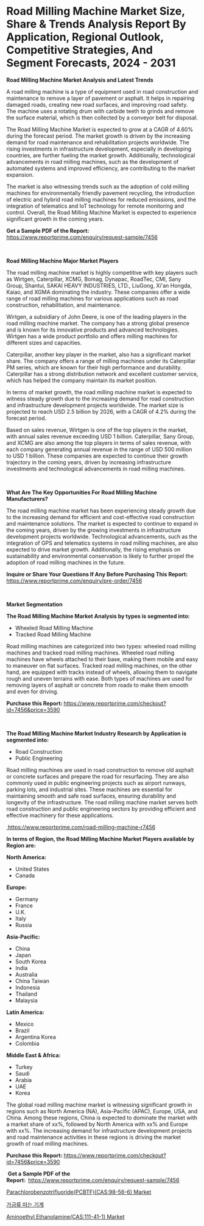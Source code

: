 <p><h1>Road Milling Machine Market Size, Share & Trends Analysis Report By Application, Regional Outlook, Competitive Strategies, And Segment Forecasts, 2024 - 2031</h1></p><p><strong>Road Milling Machine Market Analysis and Latest Trends</strong></p>
<p><p>A road milling machine is a type of equipment used in road construction and maintenance to remove a layer of pavement or asphalt. It helps in repairing damaged roads, creating new road surfaces, and improving road safety. The machine uses a rotating drum with carbide teeth to grinds and remove the surface material, which is then collected by a conveyor belt for disposal.</p><p>The Road Milling Machine Market is expected to grow at a CAGR of 4.60% during the forecast period. The market growth is driven by the increasing demand for road maintenance and rehabilitation projects worldwide. The rising investments in infrastructure development, especially in developing countries, are further fueling the market growth. Additionally, technological advancements in road milling machines, such as the development of automated systems and improved efficiency, are contributing to the market expansion.</p><p>The market is also witnessing trends such as the adoption of cold milling machines for environmentally friendly pavement recycling, the introduction of electric and hybrid road milling machines for reduced emissions, and the integration of telematics and IoT technology for remote monitoring and control. Overall, the Road Milling Machine Market is expected to experience significant growth in the coming years.</p></p>
<p><strong>Get a Sample PDF of the Report:&nbsp;</strong> <a href="https://www.reportprime.com/enquiry/request-sample/7456">https://www.reportprime.com/enquiry/request-sample/7456</a></p>
<p>&nbsp;</p>
<p><strong>Road Milling Machine Major Market Players</strong></p>
<p><p>The road milling machine market is highly competitive with key players such as Wirtgen, Caterpillar, XCMG, Bomag, Dynapac, RoadTec, CMI, Sany Group, Shantui, SAKAI HEAVY INDUSTRIES, LTD., LiuGong, Xi'an Hongda, Kaiao, and XGMA dominating the industry. These companies offer a wide range of road milling machines for various applications such as road construction, rehabilitation, and maintenance.</p><p>Wirtgen, a subsidiary of John Deere, is one of the leading players in the road milling machine market. The company has a strong global presence and is known for its innovative products and advanced technologies. Wirtgen has a wide product portfolio and offers milling machines for different sizes and capacities.</p><p>Caterpillar, another key player in the market, also has a significant market share. The company offers a range of milling machines under its Caterpillar PM series, which are known for their high performance and durability. Caterpillar has a strong distribution network and excellent customer service, which has helped the company maintain its market position.</p><p>In terms of market growth, the road milling machine market is expected to witness steady growth due to the increasing demand for road construction and infrastructure development projects worldwide. The market size is projected to reach USD 2.5 billion by 2026, with a CAGR of 4.2% during the forecast period.</p><p>Based on sales revenue, Wirtgen is one of the top players in the market, with annual sales revenue exceeding USD 1 billion. Caterpillar, Sany Group, and XCMG are also among the top players in terms of sales revenue, with each company generating annual revenue in the range of USD 500 million to USD 1 billion. These companies are expected to continue their growth trajectory in the coming years, driven by increasing infrastructure investments and technological advancements in road milling machines.</p></p>
<p>&nbsp;</p>
<p><strong>What Are The Key Opportunities For Road Milling Machine Manufacturers?</strong></p>
<p><p>The road milling machine market has been experiencing steady growth due to the increasing demand for efficient and cost-effective road construction and maintenance solutions. The market is expected to continue to expand in the coming years, driven by the growing investments in infrastructure development projects worldwide. Technological advancements, such as the integration of GPS and telematics systems in road milling machines, are also expected to drive market growth. Additionally, the rising emphasis on sustainability and environmental conservation is likely to further propel the adoption of road milling machines in the future.</p></p>
<p><strong>Inquire or Share Your Questions If Any Before Purchasing This Report:</strong> <a href="https://www.reportprime.com/enquiry/pre-order/7456">https://www.reportprime.com/enquiry/pre-order/7456</a></p>
<p>&nbsp;</p>
<p><strong>Market Segmentation</strong></p>
<p><strong>The Road Milling Machine Market Analysis by types is segmented into:</strong></p>
<p><ul><li>Wheeled Road Milling Machine</li><li>Tracked Road Milling Machine</li></ul></p>
<p><p>Road milling machines are categorized into two types: wheeled road milling machines and tracked road milling machines. Wheeled road milling machines have wheels attached to their base, making them mobile and easy to maneuver on flat surfaces. Tracked road milling machines, on the other hand, are equipped with tracks instead of wheels, allowing them to navigate rough and uneven terrains with ease. Both types of machines are used for removing layers of asphalt or concrete from roads to make them smooth and even for driving.</p></p>
<p><strong>Purchase this Report:&nbsp;</strong><a href="https://www.reportprime.com/checkout?id=7456&price=3590">https://www.reportprime.com/checkout?id=7456&price=3590</a></p>
<p>&nbsp;</p>
<p><strong>The Road Milling Machine Market Industry Research by Application is segmented into:</strong></p>
<p><ul><li>Road Construction</li><li>Public Engineering</li></ul></p>
<p><p>Road milling machines are used in road construction to remove old asphalt or concrete surfaces and prepare the road for resurfacing. They are also commonly used in public engineering projects such as airport runways, parking lots, and industrial sites. These machines are essential for maintaining smooth and safe road surfaces, ensuring durability and longevity of the infrastructure. The road milling machine market serves both road construction and public engineering sectors by providing efficient and effective machinery for these applications.</p></p>
<p><a href="https://www.reportprime.com/road-milling-machine-r7456">&nbsp;https://www.reportprime.com/road-milling-machine-r7456</a></p>
<p><strong>In terms of Region, the Road Milling Machine Market Players available by Region are:</strong></p>
<p>
    <p> <strong> North America: </strong>
        <ul>
            <li>United States</li>
            <li>Canada</li>
        </ul>
        </p> 
    <p> <strong> Europe: </strong>
        <ul>
            <li>Germany</li>
            <li>France</li>
            <li>U.K.</li>
            <li>Italy</li>
            <li>Russia</li>
        </ul>
        </p> 
    <p> <strong> Asia-Pacific: </strong>
        <ul>
            <li>China</li>
            <li>Japan</li>
            <li>South Korea</li>
            <li>India</li>
            <li>Australia</li>
            <li>China Taiwan</li>
            <li>Indonesia</li>
            <li>Thailand</li>
            <li>Malaysia</li>
        </ul>
        </p> 
    <p> <strong> Latin America: </strong>
        <ul>
            <li>Mexico</li>
            <li>Brazil</li>
            <li>Argentina Korea</li>
            <li>Colombia</li>
        </ul>
        </p> 
    <p> <strong> Middle East & Africa: </strong>
        <ul>
            <li>Turkey</li>
            <li>Saudi</li>
            <li>Arabia</li>
            <li>UAE</li>
            <li>Korea</li>
        </ul>
    </p>
    </p>
<p><p>The global road milling machine market is witnessing significant growth in regions such as North America (NA), Asia-Pacific (APAC), Europe, USA, and China. Among these regions, China is expected to dominate the market with a market share of xx%, followed by North America with xx% and Europe with xx%. The increasing demand for infrastructure development projects and road maintenance activities in these regions is driving the market growth of road milling machines.</p></p>
<p><strong>Purchase this Report: </strong><a href="https://www.reportprime.com/checkout?id=7456&price=3590">https://www.reportprime.com/checkout?id=7456&price=3590</a></p>
<p>&nbsp;<strong>Get a Sample PDF of the Report:&nbsp;&nbsp;</strong><a href="https://www.reportprime.com/enquiry/request-sample/7456">https://www.reportprime.com/enquiry/request-sample/7456</a></p>
<p><strong></strong></p>
<p><p><a href="https://www.linkedin.com/pulse/parachlorobenzotrifluoridepcbtfcas98-56-6-market-goal-estimating-v5bpf?trackingId=r6%2BUUmObrvMWstYIS3hWdg%3D%3D">Parachlorobenzotrifluoride(PCBTF)(CAS:98-56-6) Market</a></p><p><a href="https://medium.com/@goonfghyt6587/%EA%B0%80%EA%B8%88%EB%A5%98-%EB%8F%84%EB%A3%A8%EA%B0%9C-%EC%8B%9C%EC%9E%A5-2031%EB%85%84%EA%B9%8C%EC%A7%80-%EC%84%B1%EA%B3%B5%EC%A0%81%EC%9D%B8-%EB%B9%84%EC%A6%88%EB%8B%88%EC%8A%A4-%EC%A0%84%EB%9E%B5%EC%9D%98-%EC%97%B4%EC%87%A0-%EC%98%88%EC%B8%A1-85b0f4565113">가금류 따는 기계</a></p><p><a href="https://www.linkedin.com/pulse/aminoethyl-ethanolaminecas111-41-1-market-size-share-amp-trends-ohwxf?trackingId=3vy2uKqNm92Y7dpdPVWCCQ%3D%3D">Aminoethyl Ethanolamine(CAS:111-41-1) Market</a></p></p>